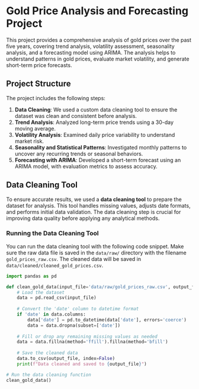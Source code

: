 # Gold Price Analysis and Forecasting Project

This project provides a comprehensive analysis of gold prices over the past five years, covering trend analysis, volatility assessment, seasonality analysis, and a forecasting model using ARIMA. The analysis helps to understand patterns in gold prices, evaluate market volatility, and generate short-term price forecasts.

## Project Structure
The project includes the following steps:
1. **Data Cleaning**: We used a custom data cleaning tool to ensure the dataset was clean and consistent before analysis.
2. **Trend Analysis**: Analyzed long-term price trends using a 30-day moving average.
3. **Volatility Analysis**: Examined daily price variability to understand market risk.
4. **Seasonality and Statistical Patterns**: Investigated monthly patterns to uncover any recurring trends or seasonal behaviors.
5. **Forecasting with ARIMA**: Developed a short-term forecast using an ARIMA model, with evaluation metrics to assess accuracy.

## Data Cleaning Tool
To ensure accurate results, we used a **data cleaning tool** to prepare the dataset for analysis. This tool handles missing values, adjusts date formats, and performs initial data validation. The data cleaning step is crucial for improving data quality before applying any analytical methods.

### Running the Data Cleaning Tool
You can run the data cleaning tool with the following code snippet. Make sure the raw data file is saved in the `data/raw/` directory with the filename `gold_prices_raw.csv`. The cleaned data will be saved in `data/cleaned/cleaned_gold_prices.csv`.

```python
import pandas as pd

def clean_gold_data(input_file='data/raw/gold_prices_raw.csv', output_file='data/cleaned/cleaned_gold_prices.csv'):
    # Load the dataset
    data = pd.read_csv(input_file)
    
    # Convert the 'date' column to datetime format
    if 'date' in data.columns:
        data['date'] = pd.to_datetime(data['date'], errors='coerce')
        data = data.dropna(subset=['date'])
    
    # Fill or drop any remaining missing values as needed
    data = data.fillna(method='ffill').fillna(method='bfill')
    
    # Save the cleaned data
    data.to_csv(output_file, index=False)
    print(f"Data cleaned and saved to {output_file}")

# Run the data cleaning function
clean_gold_data()